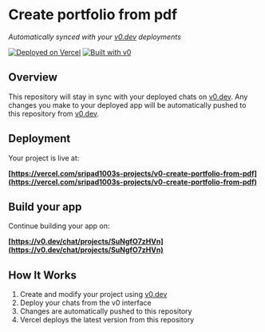 # Create portfolio from pdf

*Automatically synced with your [v0.dev](https://v0.dev) deployments*

[![Deployed on Vercel](https://img.shields.io/badge/Deployed%20on-Vercel-black?style=for-the-badge&logo=vercel)](https://vercel.com/sripad1003s-projects/v0-create-portfolio-from-pdf)
[![Built with v0](https://img.shields.io/badge/Built%20with-v0.dev-black?style=for-the-badge)](https://v0.dev/chat/projects/SuNgfO7zHVn)

## Overview

This repository will stay in sync with your deployed chats on [v0.dev](https://v0.dev).
Any changes you make to your deployed app will be automatically pushed to this repository from [v0.dev](https://v0.dev).

## Deployment

Your project is live at:

**[https://vercel.com/sripad1003s-projects/v0-create-portfolio-from-pdf](https://vercel.com/sripad1003s-projects/v0-create-portfolio-from-pdf)**

## Build your app

Continue building your app on:

**[https://v0.dev/chat/projects/SuNgfO7zHVn](https://v0.dev/chat/projects/SuNgfO7zHVn)**

## How It Works

1. Create and modify your project using [v0.dev](https://v0.dev)
2. Deploy your chats from the v0 interface
3. Changes are automatically pushed to this repository
4. Vercel deploys the latest version from this repository